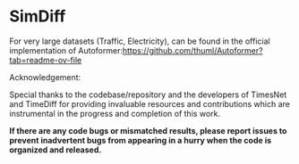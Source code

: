 # SimDiff

For very large datasets (Traffic, Electricity), can be found in the official implementation of Autoformer:https://github.com/thuml/Autoformer?tab=readme-ov-file


Acknowledgement:

Special thanks to the codebase/repository and the developers of TimesNet and TimeDiff for providing invaluable resources and contributions which are instrumental in the progress and completion of this work. 

**If there are any code bugs or mismatched results, please report issues to prevent inadvertent bugs from appearing in a hurry when the code is organized and released.**
